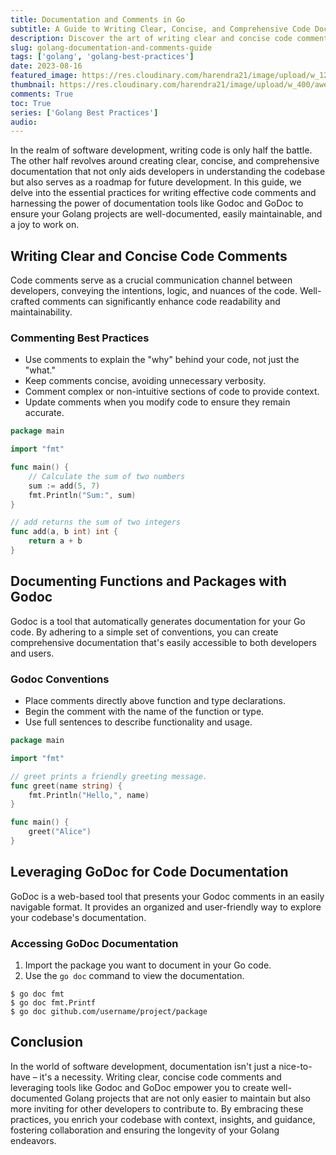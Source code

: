 ```yaml
---
title: Documentation and Comments in Go
subtitle: A Guide to Writing Clear, Concise, and Comprehensive Code Documentation
description: Discover the art of writing clear and concise code comments, documenting functions and packages with Godoc, and harnessing the power of GoDoc for thorough code documentation in your Golang projects.
slug: golang-documentation-and-comments-guide
tags: ['golang', 'golang-best-practices']
date: 2023-08-16
featured_image: https://res.cloudinary.com/harendra21/image/upload/w_1200/awesome-blog/awesome-golang/Golang_Best_Practices_Documentation_and_Comments_gc7xiy.png
thumbnail: https://res.cloudinary.com/harendra21/image/upload/w_400/awesome-blog/awesome-golang/Golang_Best_Practices_Documentation_and_Comments_gc7xiy.png
comments: True
toc: True
series: ['Golang Best Practices']
audio: 
---
```


In the realm of software development, writing code is only half the battle. The other half revolves around creating clear, concise, and comprehensive documentation that not only aids developers in understanding the codebase but also serves as a roadmap for future development. In this guide, we delve into the essential practices for writing effective code comments and harnessing the power of documentation tools like Godoc and GoDoc to ensure your Golang projects are well-documented, easily maintainable, and a joy to work on.

## Writing Clear and Concise Code Comments

Code comments serve as a crucial communication channel between developers, conveying the intentions, logic, and nuances of the code. Well-crafted comments can significantly enhance code readability and maintainability.

### Commenting Best Practices

- Use comments to explain the "why" behind your code, not just the "what."
- Keep comments concise, avoiding unnecessary verbosity.
- Comment complex or non-intuitive sections of code to provide context.
- Update comments when you modify code to ensure they remain accurate.

```go
package main

import "fmt"

func main() {
    // Calculate the sum of two numbers
    sum := add(5, 7)
    fmt.Println("Sum:", sum)
}

// add returns the sum of two integers
func add(a, b int) int {
    return a + b
}
```

## Documenting Functions and Packages with Godoc

Godoc is a tool that automatically generates documentation for your Go code. By adhering to a simple set of conventions, you can create comprehensive documentation that's easily accessible to both developers and users.

### Godoc Conventions

- Place comments directly above function and type declarations.
- Begin the comment with the name of the function or type.
- Use full sentences to describe functionality and usage.

```go
package main

import "fmt"

// greet prints a friendly greeting message.
func greet(name string) {
    fmt.Println("Hello,", name)
}

func main() {
    greet("Alice")
}
```

## Leveraging GoDoc for Code Documentation

GoDoc is a web-based tool that presents your Godoc comments in an easily navigable format. It provides an organized and user-friendly way to explore your codebase's documentation.

### Accessing GoDoc Documentation

1. Import the package you want to document in your Go code.
2. Use the `go doc` command to view the documentation.

```shell
$ go doc fmt
$ go doc fmt.Printf
$ go doc github.com/username/project/package
```

## Conclusion

In the world of software development, documentation isn't just a nice-to-have – it's a necessity. Writing clear, concise code comments and leveraging tools like Godoc and GoDoc empower you to create well-documented Golang projects that are not only easier to maintain but also more inviting for other developers to contribute to. By embracing these practices, you enrich your codebase with context, insights, and guidance, fostering collaboration and ensuring the longevity of your Golang endeavors.

